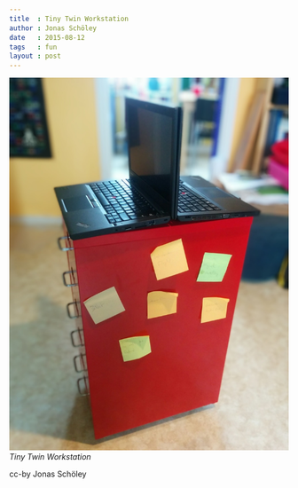 ```yaml
---
title  : Tiny Twin Workstation
author : Jonas Schöley
date   : 2015-08-12
tags   : fun
layout : post
---
```


![](/assets/2015-08-12-tiny_twin_workstation/twin_table.jpg)
*Tiny Twin Workstation*

cc-by Jonas Schöley